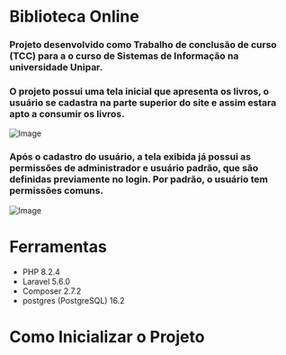 <h1>Biblioteca Online</h1>

### Projeto desenvolvido como Trabalho de conclusão de curso (TCC) para a o curso de Sistemas de Informação na universidade Unipar.

### O projeto possui uma tela inicial que apresenta os livros, o usuário se cadastra na parte superior do site e assim estara apto a consumir os livros.
![Image](https://github.com/user-attachments/assets/8c7f7368-b4a4-4974-bc37-393b1774ea12)

### Após o cadastro do usuário, a tela exibida já possui as permissões de administrador e usuário padrão, que são definidas previamente no login. Por padrão, o usuário tem permissões comuns.
![Image](https://github.com/user-attachments/assets/335a23e4-498a-4833-894b-3c1e7a53bcea)

# Ferramentas
* PHP 8.2.4
* Laravel 5.6.0
* Composer 2.7.2
* postgres (PostgreSQL) 16.2

# Como Inicializar o Projeto
